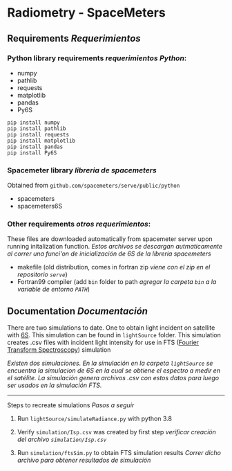 # Radiometry - SpaceMeters

## Requirements *Requerimientos*

### Python library requirements *requerimientos Python*:
* numpy
* pathlib
* requests
* matplotlib
* pandas
* Py6S

```
pip install numpy
pip install pathlib
pip install requests
pip install matplotlib
pip install pandas
pip install Py6S
```

### Spacemeter library *libreria de spacemeters*
Obtained from `github.com/spacemeters/serve/public/python`
* spacemeters
* spacemeters6S

### Other requirements *otros requerimientos*:
These files are downloaded automatically from spacemeter server upon running initalization function. 
*Estos archivos se descargan autmaticamente al correr una funci'on de inicialización de 6S de la libreria spacemeters*

* makefile (old distribution, comes in fortran zip *viene con el zip en el repositorio `serve`*)
* Fortran99 compiler (add `bin` folder to path *agregar la carpeta `bin` a la variable de entorno `PATH`*)

## Documentation *Documentación*
There are two simulations to date. One to obtain light incident on satellite with [6S](http://6s.ltdri.org/). 
This simulation can be found in `lightSource` folder. This simulation creates .csv files with incident light
intensity for use in FTS ([Fourier Transform Spectroscopy](https://en.wikipedia.org/wiki/Fourier-transform_spectroscopy)) simulation

*Existen dos simulaciones. En la simulación en la carpeta `lightSource` se encuentra la simulacion de 6S
en la cual se obtiene el espectro a medir en el satélite. La simulación genera archivos .csv con estos datos
para luego ser usados en la simulación FTS.*

---
Steps to recreate simulations *Pasos a seguir*

1. Run `lightSource/simulateRadiance.py` with python 3.8

2. Verify `simulation/Isp.csv` was created by first step *verificar creación del archivo `simulation/Isp.csv`*

3. Run `simulation/ftsSim.py` to obtain FTS simulation results *Correr dicho archivo para obtener resultados de simulación*



